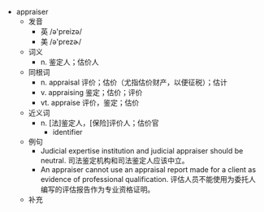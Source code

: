 - appraiser
  - 发音
    - 英 /ə'preizə/
    - 美 /ə'prezɚ/
  - 词义
    - n. 鉴定人；估价人
  - 同根词
    - n. appraisal 评价；估价（尤指估价财产，以便征税）；估计
    - v. appraising 鉴定；估价；评价
    - vt. appraise 评价，鉴定；估价
  - 近义词
    - n. [法]鉴定人，[保险]评价人；估价官
      - identifier
  - 例句
    - Judicial expertise institution and judicial appraiser should be neutral. 司法鉴定机构和司法鉴定人应该中立。
    - An appraiser cannot use an appraisal report made for a client as evidence of professional qualification. 评估人员不能使用为委托人编写的评估报告作为专业资格证明。
  - 补充